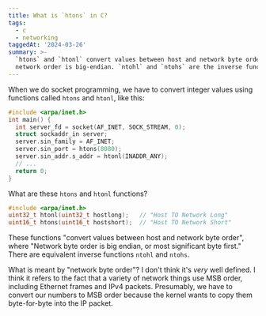 ```yaml
---
title: What is `htons` in C?
tags:
  - c
  - networking
taggedAt: '2024-03-26'
summary: >-
  `htons` and `htonl` convert values between host and network byte order, where
  network order is big-endian. `ntohl` and `ntohs` are the inverse functions.
---
```


When we do socket programming, we have to convert integer values using functions called `htons` and `htonl`, like this:

```c
#include <arpa/inet.h>
int main() {
  int server_fd = socket(AF_INET, SOCK_STREAM, 0);
  struct sockaddr_in server;
  server.sin_family = AF_INET;
  server.sin_port = htons(8080);
  server.sin_addr.s_addr = htonl(INADDR_ANY);
  // ...
  return 0;
}
```

What are these `htons` and `htonl` functions?

```c
#include <arpa/inet.h>
uint32_t htonl(uint32_t hostlong);   // "Host TO Network Long"
uint16_t htons(uint16_t hostshort);  // "Host TO Network Short"
```

These functions "convert values between host and network byte order", where "Network byte order is big endian, or most significant byte first." There are equivalent inverse functions `ntohl` and `ntohs`.

What is meant by "network byte order"? I don't think it's _very_ well defined. I think it refers to the fact that a variety of network things use MSB order, including Ethernet frames and IPv4 packets. Presumably, we have to convert our numbers to MSB order because the kernel wants to copy them byte-for-byte into the IP packet.
